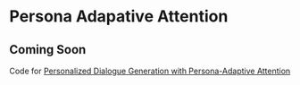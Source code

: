 # Persona Adapative Attention

## Coming Soon

Code for [Personalized Dialogue Generation with Persona-Adaptive Attention
](https://arxiv.org/abs/2210.15088)
